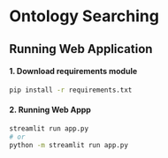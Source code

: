 # Ontology Searching

## Running Web Application

#### 1. Download requirements module

```bash
pip install -r requirements.txt
```

#### 2. Running Web Appp

```bash
streamlit run app.py
# or
python -m streamlit run app.py
```
